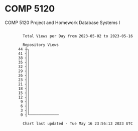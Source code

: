 # COMP 5120
COMP 5120 Project and Homework 
Database Systems I

```

        Total Views per Day from 2023-05-02 to 2023-05-16

        Repository Views
      44 ┼╮
      41 ┤│
      38 ┤│
      35 ┤│
      32 ┤│
      29 ┤│
      26 ┤│
      23 ┤│
      21 ┤│
      18 ┤│
      15 ┤│
      12 ┤│
       9 ┤│
       6 ┤│
       3 ┤│
       0 ┤╰─────────────

        Chart last updated - Tue May 16 23:56:13 2023 UTC
        
```
